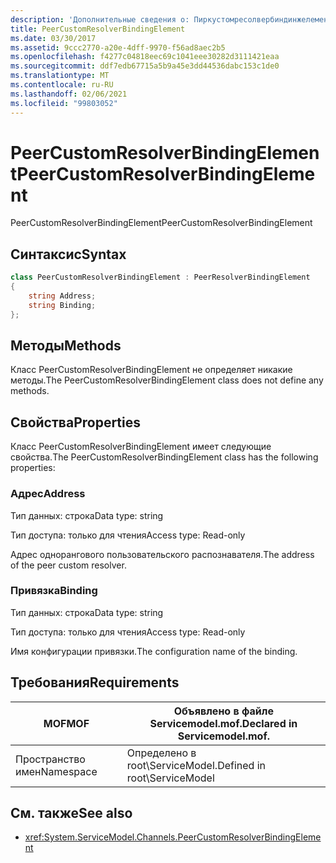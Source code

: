 ```yaml
---
description: 'Дополнительные сведения о: Пиркустомресолвербиндинжелемент'
title: PeerCustomResolverBindingElement
ms.date: 03/30/2017
ms.assetid: 9ccc2770-a20e-4dff-9970-f56ad8aec2b5
ms.openlocfilehash: f4277c04818eec69c1041eee30282d3111421eaa
ms.sourcegitcommit: ddf7edb67715a5b9a45e3dd44536dabc153c1de0
ms.translationtype: MT
ms.contentlocale: ru-RU
ms.lasthandoff: 02/06/2021
ms.locfileid: "99803052"
---
```

# <a name="peercustomresolverbindingelement"></a><span data-ttu-id="c9980-103">PeerCustomResolverBindingElement</span><span class="sxs-lookup"><span data-stu-id="c9980-103">PeerCustomResolverBindingElement</span></span>

<span data-ttu-id="c9980-104">PeerCustomResolverBindingElement</span><span class="sxs-lookup"><span data-stu-id="c9980-104">PeerCustomResolverBindingElement</span></span>

## <a name="syntax"></a><span data-ttu-id="c9980-105">Синтаксис</span><span class="sxs-lookup"><span data-stu-id="c9980-105">Syntax</span></span>

```csharp
class PeerCustomResolverBindingElement : PeerResolverBindingElement
{
    string Address;
    string Binding;
};
```

## <a name="methods"></a><span data-ttu-id="c9980-106">Методы</span><span class="sxs-lookup"><span data-stu-id="c9980-106">Methods</span></span>

<span data-ttu-id="c9980-107">Класс PeerCustomResolverBindingElement не определяет никакие методы.</span><span class="sxs-lookup"><span data-stu-id="c9980-107">The PeerCustomResolverBindingElement class does not define any methods.</span></span>

## <a name="properties"></a><span data-ttu-id="c9980-108">Свойства</span><span class="sxs-lookup"><span data-stu-id="c9980-108">Properties</span></span>

 <span data-ttu-id="c9980-109">Класс PeerCustomResolverBindingElement имеет следующие свойства.</span><span class="sxs-lookup"><span data-stu-id="c9980-109">The PeerCustomResolverBindingElement class has the following properties:</span></span>

### <a name="address"></a><span data-ttu-id="c9980-110">Адрес</span><span class="sxs-lookup"><span data-stu-id="c9980-110">Address</span></span>

<span data-ttu-id="c9980-111">Тип данных: строка</span><span class="sxs-lookup"><span data-stu-id="c9980-111">Data type: string</span></span>

<span data-ttu-id="c9980-112">Тип доступа: только для чтения</span><span class="sxs-lookup"><span data-stu-id="c9980-112">Access type: Read-only</span></span>

<span data-ttu-id="c9980-113">Адрес однорангового пользовательского распознавателя.</span><span class="sxs-lookup"><span data-stu-id="c9980-113">The address of the peer custom resolver.</span></span>

### <a name="binding"></a><span data-ttu-id="c9980-114">Привязка</span><span class="sxs-lookup"><span data-stu-id="c9980-114">Binding</span></span>

<span data-ttu-id="c9980-115">Тип данных: строка</span><span class="sxs-lookup"><span data-stu-id="c9980-115">Data type: string</span></span>

<span data-ttu-id="c9980-116">Тип доступа: только для чтения</span><span class="sxs-lookup"><span data-stu-id="c9980-116">Access type: Read-only</span></span>

<span data-ttu-id="c9980-117">Имя конфигурации привязки.</span><span class="sxs-lookup"><span data-stu-id="c9980-117">The configuration name of the binding.</span></span>

## <a name="requirements"></a><span data-ttu-id="c9980-118">Требования</span><span class="sxs-lookup"><span data-stu-id="c9980-118">Requirements</span></span>

|<span data-ttu-id="c9980-119">MOF</span><span class="sxs-lookup"><span data-stu-id="c9980-119">MOF</span></span>|<span data-ttu-id="c9980-120">Объявлено в файле Servicemodel.mof.</span><span class="sxs-lookup"><span data-stu-id="c9980-120">Declared in Servicemodel.mof.</span></span>|
|---------|-----------------------------------|
|<span data-ttu-id="c9980-121">Пространство имен</span><span class="sxs-lookup"><span data-stu-id="c9980-121">Namespace</span></span>|<span data-ttu-id="c9980-122">Определено в root\ServiceModel.</span><span class="sxs-lookup"><span data-stu-id="c9980-122">Defined in root\ServiceModel</span></span>|

## <a name="see-also"></a><span data-ttu-id="c9980-123">См. также</span><span class="sxs-lookup"><span data-stu-id="c9980-123">See also</span></span>

- <xref:System.ServiceModel.Channels.PeerCustomResolverBindingElement>
